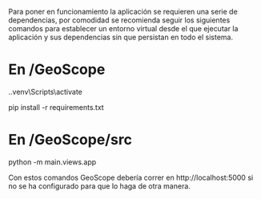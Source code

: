 Para poner en funcionamiento la aplicación se requieren una serie de dependencias, por comodidad se recomienda seguir los siguientes comandos para establecer un entorno virtual desde el que ejecutar la aplicación y sus dependencias sin que persistan en todo el sistema.

# En /GeoScope

.\.venv\Scripts\activate

pip install -r requirements.txt

# En /GeoScope/src

python -m main.views.app

Con estos comandos GeoScope debería correr en http://localhost:5000 si no se ha configurado para que lo haga de otra manera.
